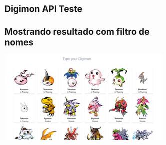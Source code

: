 # Digimon API Teste

<h1>Mostrando resultado com filtro de nomes</h1>

<img src='public/digiapi.png' alt='resultado' />

